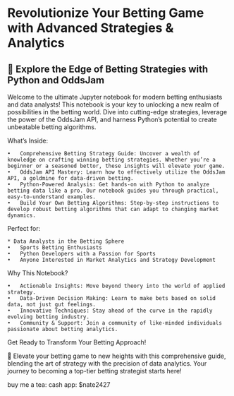 # Revolutionize Your Betting Game with Advanced Strategies & Analytics

## 🚀 Explore the Edge of Betting Strategies with Python and OddsJam

Welcome to the ultimate Jupyter notebook for modern betting enthusiasts and data analysts! This notebook is your key to unlocking a new realm of possibilities in the betting world. Dive into cutting-edge strategies, leverage the power of the OddsJam API, and harness Python’s potential to create unbeatable betting algorithms.

What’s Inside:

	•	Comprehensive Betting Strategy Guide: Uncover a wealth of knowledge on crafting winning betting strategies. Whether you’re a beginner or a seasoned bettor, these insights will elevate your game.
	•	OddsJam API Mastery: Learn how to effectively utilize the OddsJam API, a goldmine for data-driven betting.
	•	Python-Powered Analysis: Get hands-on with Python to analyze betting data like a pro. Our notebook guides you through practical, easy-to-understand examples.
	•	Build Your Own Betting Algorithms: Step-by-step instructions to develop robust betting algorithms that can adapt to changing market dynamics.

Perfect for:

	* Data Analysts in the Betting Sphere
	•	Sports Betting Enthusiasts
	•	Python Developers with a Passion for Sports
	•	Anyone Interested in Market Analytics and Strategy Development

Why This Notebook?

	•	Actionable Insights: Move beyond theory into the world of applied strategy.
	•	Data-Driven Decision Making: Learn to make bets based on solid data, not just gut feelings.
	•	Innovative Techniques: Stay ahead of the curve in the rapidly evolving betting industry.
	•	Community & Support: Join a community of like-minded individuals passionate about betting analytics.

Get Ready to Transform Your Betting Approach!

🌟 Elevate your betting game to new heights with this comprehensive guide, blending the art of strategy with the precision of data analytics. Your journey to becoming a top-tier betting strategist starts here!

buy me a tea:
cash app: $nate2427